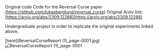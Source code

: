 
Original code Code for the Reversal Curse paper (https://github.com/lukasberglund/reversal_curse)
Original Arxiv link: [https://arxiv.org/abs/2309.12288](https://arxiv.org/abs/2309.12288)


Undergraduate project in order to replicate the original experiments linked above, 


[here](ReversalCurseReport (1)_page-0001.jpg)
![ReversalCurseReport (1)_page-0001](https://github.com/Koorikdat/reversal_curse/assets/45243399/09b5d43f-33b7-477f-8335-90bfcb7bee98)
